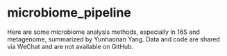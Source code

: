 # microbiome_pipeline
Here are some microbiome analysis methods, especially in 16S and metagenome, summarized by Yunhaonan Yang. Data and code are shared via WeChat and are not available on GitHub.
